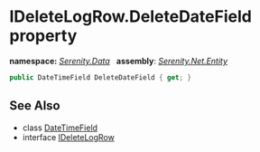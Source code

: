 # IDeleteLogRow.DeleteDateField property
**namespace:** *[Serenity.Data](../../README.md#serenity.data-namespace)*   **assembly**: *[Serenity.Net.Entity](../../README.md)*

```csharp
public DateTimeField DeleteDateField { get; }
```

## See Also

* class [DateTimeField](../DateTimeField.md)
* interface [IDeleteLogRow](../IDeleteLogRow.md)